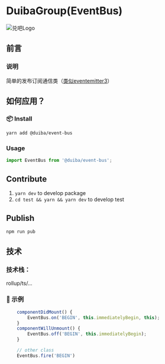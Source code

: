 # DuibaGroup(EventBus)

![兑吧Logo](https://yun.duiba.com.cn/spark/assets/db1bfaea405341e515cf6537e63573087e826cbe.png)

## 前言

### 说明

简单的发布订阅通信类（[类似eventemitter3](https://github.com/primus/eventemitter3)）

## 如何应用？

### 📦 Install

```bash
yarn add @duiba/event-bus
```

### Usage

```js
import EventBus from '@duiba/event-bus';
```

## Contribute

1. `yarn dev` to develop package
2. `cd test && yarn && yarn dev` to develop test

## Publish

```bash
npm run pub
```

## 技术

### 技术栈：

rollup/ts/...

### 🔨 示例

```js
    componentDidMount() {
        EventBus.on('BEGIN', this.immediatelyBegin, this);
    }
    componentWillUnmount() {
        EventBus.off('BEGIN', this.immediatelyBegin);
    }

    // other class
    EventBus.fire('BEGIN')
```
